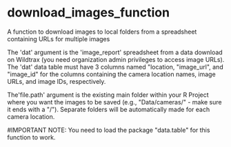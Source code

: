 # download_images_function

A function to download images to local folders from a spreadsheet containing URLs for multiple images

The 'dat' argument is the 'image_report' spreadsheet from a data download on Wildtrax (you need organization admin privileges to access image URLs).
The 'dat' data table must have 3 columns named "location, "image_url", and "image_id" for the columns containing the camera location names, image URLs, and image IDs, respectively.

The'file.path' argument is the existing main folder within your R Project where you want the images to be saved (e.g., "Data/cameras/" - make sure it ends with a "/").
Separate folders will be automatically made for each camera location.


#IMPORTANT NOTE: You need to load the package "data.table" for this function to work.


